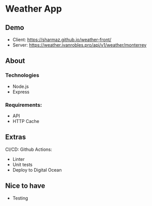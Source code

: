 # Weather App
## Demo
- Client: https://sharmaz.github.io/weather-front/
- Server: https://weather.ivanrobles.pro/api/v1/weather/monterrey
## About
### Technologies
- Node.js
- Express

### Requirements:
- API
- HTTP Cache

## Extras
CI/CD: Github Actions:
- Linter
- Unit tests
- Deploy to Digital Ocean

## Nice to have
- Testing
